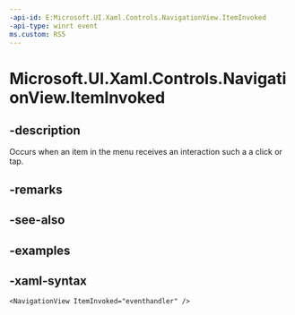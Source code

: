 ```yaml
---
-api-id: E:Microsoft.UI.Xaml.Controls.NavigationView.ItemInvoked
-api-type: winrt event
ms.custom: RS5
---
```

<!-- Event syntax.
public event TypedEventHandler ItemInvoked<NavigationView, NavigationViewItemInvokedEventArgs>
-->

# Microsoft.UI.Xaml.Controls.NavigationView.ItemInvoked


## -description

Occurs when an item in the menu receives an interaction such a a click or tap.


## -remarks


## -see-also


## -examples


## -xaml-syntax

```xaml
<NavigationView ItemInvoked="eventhandler" />
```



